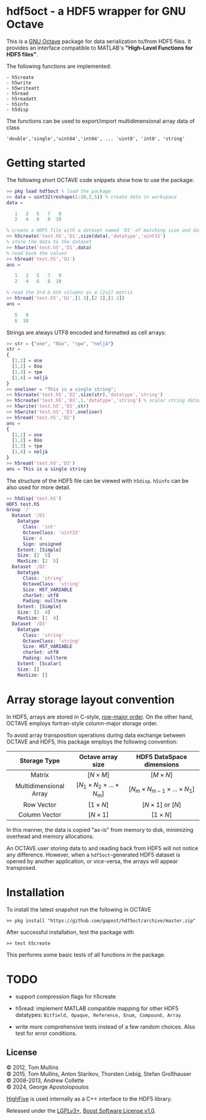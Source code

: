 hdf5oct - a HDF5 wrapper for GNU Octave
=======================================

This is a [GNU Octave](https://octave.org) package for data serialization to/from HDF5 files. 
It provides an interface compatible to MATLAB's **"High-Level Functions for HDF5 files"**.

The following functions are implemented:
```
- h5create
- h5write
- h5writeatt
- h5read
- h5readatt
- h5info
- h5disp 
```

The functions can be used to export/import multidimensional array data of class

    'double','single','uint64','int64', ... 'uint8', 'int8', 'string'

# Getting started

The following short OCTAVE code snippets show how to use the package:

```matlab
>> pkg load hdf5oct % load the package
>> data = uint32(reshape(1:10,2,5)) % create data in workspace
data =

   1   3   5   7   9
   2   4   6   8  10

% create a HDF5 file with a dataset named 'D1' of matching size and datatype
>> h5create('test.h5','D1',size(data),'datatype','uint32')
% store the data to the dataset
>> h5write('test.h5','D1',data)
% read back the values
>> h5read('test.h5','D1')
ans =

   1   3   5   7   9
   2   4   6   8  10

% read the 3rd & 6th columns as a [2x2] matrix 
>> h5read('test.h5','D1',[1 3],[2 2],[1 2])
ans =

   5   9
   6  10
```
Strings are always UTF8 encoded and formatted as cell arrays:

```matlab
>> str = {"one", "δύο", "три", "neljä"}
str =
{
  [1,1] = one
  [1,2] = δύο
  [1,3] = три
  [1,4] = neljä
}
>> oneliner = "This is a single string";
>> h5create('test.h5','D2',size(str),'datatype','string')
>> h5create('test.h5','D3',1,'datatype','string') % scalar string dataset
>> h5write('test.h5','D2',str)
>> h5write('test.h5','D3',oneliner)
>> h5read('test.h5','D2')
ans =
{
  [1,1] = one
  [1,2] = δύο
  [1,3] = три
  [1,4] = neljä
}
>> h5read('test.h5','D3')
ans = This is a single string
```
The structure of the HDF5 file can be viewed with `h5disp`. `h5info` can be also used for more detail.

```matlab
>> h5disp('test.h5')
HDF5 test.h5
Group '/'
  Dataset '/D1'
    Datatype
      Class: 'int'
      OctaveClass: 'uint32'
      Size: 4
      Sign: unsigned
    Extent: [Simple]
    Size: [2  5]
    MaxSize: [2  5]
  Dataset '/D2'
    Datatype
      Class: 'string'
      OctaveClass: 'string'
      Size: H5T_VARIABLE
      charSet: utf8
      Pading: nullterm
    Extent: [Simple]
    Size: [1  4]
    MaxSize: [1  4]
  Dataset '/D3'
    Datatype
      Class: 'string'
      OctaveClass: 'string'
      Size: H5T_VARIABLE
      charSet: utf8
      Pading: nullterm
    Extent: [Scalar]
    Size: []
    MaxSize: []
```
# Array storage layout convention

In HDF5, arrays are stored in C-style, [row-major order](https://en.wikipedia.org/wiki/Row-_and_column-major_order). On the other hand, OCTAVE employs fortran-style column-major storage order.

To avoid array transposition operations during data exchange between OCTAVE and HDF5, this package employs the following convention:

|  Storage Type | Octave array size | HDF5 DataSpace dimensions |
| :---------------: | :---------------: | :-----------------------: |
| Matrix |   $[N \times M]$         |      $[M \times N]$              |
| Multidimensional Array |   $[N_1 \times N_2 \times ... \times N_m]$  | $[N_m \times N_{m-1} \times ... \times N_1]$ |
| Row Vector |  $[1 \times N]$ | $[N \times 1]$ or $[N]$  |
| Column Vector |  $[N \times 1]$ | $[1 \times N]$   |

In this manner, the data is copied "as-is" from memory to disk, minimizing overhead and memory allocations.

An OCTAVE user storing data to and reading back from HDF5 will not notice any difference. However, when a `hdf5oct`-generated HDF5 dataset is opened by another application, or vice-versa, the arrays will appear transposed.

# Installation #########################

To install the latest snapshot run the following in OCTAVE

    >> pkg install "https://github.com/gapost/hdf5oct/archive/master.zip"

After successful installation, test the package with

    >> test h5create

This performs some basic tests of all functions in the package.

# TODO #################################

- support compression flags for h5create

- h5read: implement MATLAB compatible mapping for other HDF5 datatypes: `Bitfield, Opaque, Reference, Enum, Compound, Array`

- write more comprehensive tests instead of a few random choices. Also
  test for error conditions.

## License

© 2012, Tom Mullins \
© 2015, Tom Mullins, Anton Starikov, Thorsten Liebig, Stefan Großhauser \
© 2008-2013, Andrew Collette \
© 2024, George Apostolopoulos

[HighFive](https://github.com/BlueBrain/HighFive) is used internally as a C++ interface to the HDF5 library.

Released under the [LGPLv3+](COPYING), [Boost Software License v1.0](src/third_party/HighFive-2.9.0/LICENSE).

